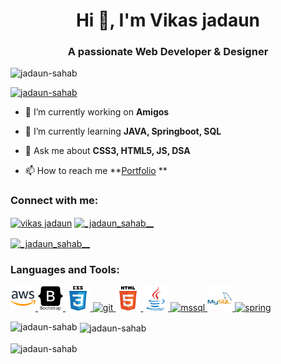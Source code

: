 <h1 align="center">Hi 👋, I'm Vikas jadaun</h1>
<h3 align="center">A passionate Web Developer & Designer</h3>

<p align="left"> <img src="https://komarev.com/ghpvc/?username=jadaun-sahab&label=Profile%20views&color=0e75b6&style=flat" alt="jadaun-sahab" /> </p>

<p align="left"> <a href="https://github.com/ryo-ma/github-profile-trophy"><img src="https://github-profile-trophy.vercel.app/?username=jadaun-sahab" alt="jadaun-sahab" /></a> </p>

- 🔭 I’m currently working on **Amigos**

- 🌱 I’m currently learning **JAVA, Springboot, SQL**

- 💬 Ask me about **CSS3, HTML5, JS, DSA**

- 📫 How to reach me **<a href="https://astounding-mousse-0f1f97.netlify.app" target="blank">Portfolio</a> **

<h3 align="left">Connect with me:</h3>
<p align="left">
<a href="https://www.linkedin.com/in/vikas-jadaun-753531243/" target="blank"><img align="center" src="https://raw.githubusercontent.com/rahuldkjain/github-profile-readme-generator/master/src/images/icons/Social/linked-in-alt.svg" alt="vikas jadaun" height="30" width="40" /></a>
<a href="https://instagram.com/_jadaun_sahab__" target="blank"><img align="center" src="https://raw.githubusercontent.com/rahuldkjain/github-profile-readme-generator/master/src/images/icons/Social/instagram.svg" alt="_jadaun_sahab__" height="30" width="40" /></a>
</p>
<a href="https://astounding-mousse-0f1f97.netlify.app" target="blank"><img align="center" src="https://www.google.com/url?sa=i&url=https%3A%2F%2Fwww.flaticon.com%2Ffree-icon%2Fportfolio_726056&psig=AOvVaw3H8oxZXP0GgEl4SwMXbdCP&ust=1675250307542000&source=images&cd=vfe&ved=0CBAQjRxqFwoTCPi-nOzX8fwCFQAAAAAdAAAAABAE" alt="_jadaun_sahab__" height="30" width="40" /></a>
</p>

<h3 align="left">Languages and Tools:</h3>
<p align="left"> <a href="https://aws.amazon.com" target="_blank" rel="noreferrer"> <img src="https://raw.githubusercontent.com/devicons/devicon/master/icons/amazonwebservices/amazonwebservices-original-wordmark.svg" alt="aws" width="40" height="40"/> </a> <a href="https://getbootstrap.com" target="_blank" rel="noreferrer"> <img src="https://raw.githubusercontent.com/devicons/devicon/master/icons/bootstrap/bootstrap-plain-wordmark.svg" alt="bootstrap" width="40" height="40"/> </a> <a href="https://www.w3schools.com/css/" target="_blank" rel="noreferrer"> <img src="https://raw.githubusercontent.com/devicons/devicon/master/icons/css3/css3-original-wordmark.svg" alt="css3" width="40" height="40"/> </a> <a href="https://git-scm.com/" target="_blank" rel="noreferrer"> <img src="https://www.vectorlogo.zone/logos/git-scm/git-scm-icon.svg" alt="git" width="40" height="40"/> </a> <a href="https://www.w3.org/html/" target="_blank" rel="noreferrer"> <img src="https://raw.githubusercontent.com/devicons/devicon/master/icons/html5/html5-original-wordmark.svg" alt="html5" width="40" height="40"/> </a> <a href="https://www.java.com" target="_blank" rel="noreferrer"> <img src="https://raw.githubusercontent.com/devicons/devicon/master/icons/java/java-original.svg" alt="java" width="40" height="40"/> </a> <a href="https://www.microsoft.com/en-us/sql-server" target="_blank" rel="noreferrer"> <img src="https://www.svgrepo.com/show/303229/microsoft-sql-server-logo.svg" alt="mssql" width="40" height="40"/> </a> <a href="https://www.mysql.com/" target="_blank" rel="noreferrer"> <img src="https://raw.githubusercontent.com/devicons/devicon/master/icons/mysql/mysql-original-wordmark.svg" alt="mysql" width="40" height="40"/> </a> <a href="https://spring.io/" target="_blank" rel="noreferrer"> <img src="https://www.vectorlogo.zone/logos/springio/springio-icon.svg" alt="spring" width="40" height="40"/> </a> </p>

<p><img align="left" src="https://github-readme-stats.vercel.app/api/top-langs?username=jadaun-sahab&show_icons=true&locale=en&layout=compact" alt="jadaun-sahab" /></p>

<p>&nbsp;<img align="center" src="https://github-readme-stats.vercel.app/api?username=jadaun-sahab&show_icons=true&locale=en" alt="jadaun-sahab" /></p>

<p><img align="center" src="https://github-readme-streak-stats.herokuapp.com/?user=jadaun-sahab&" alt="jadaun-sahab" /></p>
